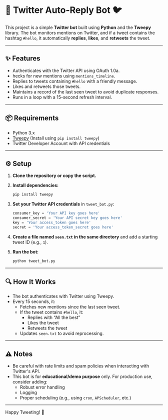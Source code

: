 # 🤖 Twitter Auto-Reply Bot 🐦

This project is a simple **Twitter bot** built using **Python** and the **Tweepy** library. The bot monitors mentions on Twitter, and if a tweet contains the hashtag `#hello`, it automatically **replies**, **likes**, and **retweets** the tweet.

---

## ✨ Features

- Authenticates with the Twitter API using OAuth 1.0a.
- hecks for new mentions using `mentions_timeline`.
- Replies to tweets containing `#hello` with a friendly message.
- Likes and retweets those tweets.
- Maintains a record of the last seen tweet to avoid duplicate responses.
- Runs in a loop with a 15-second refresh interval.

---

## 📦 Requirements

- Python 3.x
- [Tweepy](https://www.tweepy.org/) (Install using `pip install tweepy`)
- Twitter Developer Account with API credentials

---

## ⚙️ Setup

1. **Clone the repository or copy the script.**

2. **Install dependencies:**
   ```bash
   pip install tweepy
   ```

3. **Set your Twitter API credentials** in `tweet_bot.py`:
   ```python
   consumer_key = 'Your API key goes here'
   consumer_secret = 'Your API secret key goes here'
   key = 'Your access_token goes here'
   secret = 'Your access_token_secret goes here'
   ```

4. **Create a file named `seen.txt` in the same directory** and add a starting tweet ID (e.g., `1`).

5. **Run the bot:**
   ```bash
   python tweet_bot.py
   ```

---

## 🔍 How It Works

- The bot authenticates with Twitter using Tweepy.
- Every 15 seconds, it:
  - Fetches new mentions since the last seen tweet.
  - If the tweet contains `#hello`, it:
    - Replies with “All the best”
    - Likes the tweet
    - Retweets the tweet
  - Updates `seen.txt` to avoid reprocessing.

---

## ⚠️ Notes

- Be careful with rate limits and spam policies when interacting with Twitter's API.
- This bot is for **educational/demo purpose** only. For production use, consider adding:
  - Robust error handling
  - Logging
  - Proper scheduling (e.g., using `cron`, `APScheduler`, etc.)

---

Happy Tweeting! 🎉
